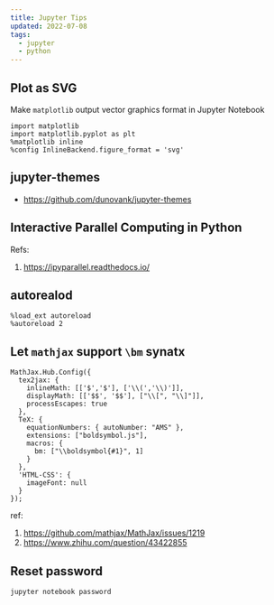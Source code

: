 ```yaml
---
title: Jupyter Tips
updated: 2022-07-08
tags:
  - jupyter
  - python
---
```


## Plot as SVG

Make `matplotlib` output vector graphics format in Jupyter Notebook

    import matplotlib
    import matplotlib.pyplot as plt
    %matplotlib inline
    %config InlineBackend.figure_format = 'svg'

## jupyter-themes

- https://github.com/dunovank/jupyter-themes

## Interactive Parallel Computing in Python

Refs:

1. https://ipyparallel.readthedocs.io/

## autorealod

```jupyter
%load_ext autoreload
%autoreload 2
```

## Let `mathjax` support `\bm` synatx

    MathJax.Hub.Config({
      tex2jax: {
        inlineMath: [['$','$'], ['\\(','\\)']],
        displayMath: [['$$', '$$'], ["\\[", "\\]"]],
        processEscapes: true
      },
      TeX: {
        equationNumbers: { autoNumber: "AMS" },
        extensions: ["boldsymbol.js"],
        macros: {
          bm: ["\\boldsymbol{#1}", 1]
        }
      },
      'HTML-CSS': {
        imageFont: null
      }
    });

ref:

1. https://github.com/mathjax/MathJax/issues/1219
2. https://www.zhihu.com/question/43422855

## Reset password

```
jupyter notebook password
```
